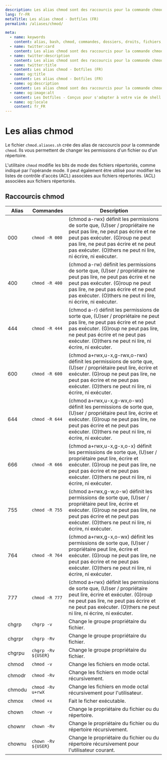 ```yaml
---
description: Les alias chmod sont des raccourcis pour la commande chmod. Ils vous permettent de changer les permissions d'un fichier ou d'un répertoire.
lang: fr-FR
metaTitle: Les alias chmod - Dotfiles (FR)
permalink: /aliases/chmod/

meta:
  - name: keywords
    content: alias, bash, chmod, commandes, dossiers, droits, fichiers, fish, permissions, raccourcis, répertoires, shell, zsh
  - name: twitter:card
    content: Les alias chmod sont des raccourcis pour la commande chmod. Ils vous permettent de changer les permissions d'un fichier ou d'un répertoire.
  - name: twitter:description
    content: Les alias chmod sont des raccourcis pour la commande chmod. Ils vous permettent de changer les permissions d'un fichier ou d'un répertoire.
  - name: twitter:title
    content: Les alias chmod - Dotfiles (FR)
  - name: og:title
    content: Les alias chmod - Dotfiles (FR)
  - name: og:description
    content: Les alias chmod sont des raccourcis pour la commande chmod. Ils vous permettent de changer les permissions d'un fichier ou d'un répertoire.
  - name: og:image:alt
    content: Les Dotfiles - Conçus pour s'adapter à votre vie de shell
  - name: og:locale
    content: fr_FR
---
```


# Les alias chmod

Le fichier `chmod.aliases.sh` crée des alias de raccourcis pour la commande
`chmod`. Ils vous permettent de changer les permissions d'un fichier ou d'un
répertoire.

L'utilitaire `chmod` modifie les bits de mode des fichiers répertoriés, comme
indiqué par l'opérande mode. Il peut également être utilisé pour modifier les
listes de contrôle d'accès (ACL) associées aux fichiers répertoriés. (ACL)
associées aux fichiers répertoriés.

## Raccourcis chmod

| Alias  | Commandes           | Description                                                                                                                                                                                                                                                     |
| ------ | ------------------- | --------------------------------------------------------------------------------------------------------------------------------------------------------------------------------------------------------------------------------------------------------------- |
| 000    | `chmod -R 000`      | (chmod a-rwx) définit les permissions de sorte que, (U)ser / propriétaire ne peut pas lire, ne peut pas écrire et ne peut pas exécuter. (G)roup ne peut pas lire, ne peut pas écrire et ne peut pas exécuter. (O)thers ne peut ni lire, ni écrire, ni exécuter. |
| 400    | `chmod -R 400`      | (chmod a-rw) définit les permissions de sorte que, (U)ser / propriétaire ne peut pas lire, ne peut pas écrire et ne peut pas exécuter. (G)roup ne peut pas lire, ne peut pas écrire et ne peut pas exécuter. (O)thers ne peut ni lire, ni écrire, ni exécuter.  |
| 444    | `chmod -R 444`      | (chmod a-r) définit les permissions de sorte que, (U)ser / propriétaire ne peut pas lire, ne peut pas écrire et ne peut pas exécuter. (G)roup ne peut pas lire, ne peut pas écrire et ne peut pas exécuter. (O)thers ne peut ni lire, ni écrire, ni exécuter.   |
| 600    | `chmod -R 600`      | (chmod a+rwx,u-x,g-rwx,o-rwx) définit les permissions de sorte que, (U)ser / propriétaire peut lire, écrire et exécuter. (G)roup ne peut pas lire, ne peut pas écrire et ne peut pas exécuter. (O)thers ne peut ni lire, ni écrire, ni exécuter.                |
| 644    | `chmod -R 644`      | (chmod a+rwx,u-x,g-wx,o-wx) définit les permissions de sorte que, (U)ser / propriétaire peut lire, écrire et exécuter. (G)roup ne peut pas lire, ne peut pas écrire et ne peut pas exécuter. (O)thers ne peut ni lire, ni écrire, ni exécuter.                  |
| 666    | `chmod -R 666`      | (chmod a+rwx,u-x,g-x,o-x) définit les permissions de sorte que, (U)ser / propriétaire peut lire, écrire et exécuter. (G)roup ne peut pas lire, ne peut pas écrire et ne peut pas exécuter. (O)thers ne peut ni lire, ni écrire, ni exécuter.                    |
| 755    | `chmod -R 755`      | (chmod a+rwx,g-w,o-w) définit les permissions de sorte que, (U)ser / propriétaire peut lire, écrire et exécuter. (G)roup ne peut pas lire, ne peut pas écrire et ne peut pas exécuter. (O)thers ne peut ni lire, ni écrire, ni exécuter.                        |
| 764    | `chmod -R 764`      | (chmod a+rwx,g-x,o-wx) définit les permissions de sorte que, (U)ser / propriétaire peut lire, écrire et exécuter. (G)roup ne peut pas lire, ne peut pas écrire et ne peut pas exécuter. (O)thers ne peut ni lire, ni écrire, ni exécuter.                       |
| 777    | `chmod -R 777`      | (chmod a+rwx) définit les permissions de sorte que, (U)ser / propriétaire peut lire, écrire et exécuter. (G)roup ne peut pas lire, ne peut pas écrire et ne peut pas exécuter. (O)thers ne peut ni lire, ni écrire, ni exécuter.                                |
| chgrp  | `chgrp -v`          | Change le groupe propriétaire du fichier.                                                                                                                                                                                                                       |
| chgrpr | `chgrp -Rv`         | Change le groupe propriétaire du fichier.                                                                                                                                                                                                                       |
| chgrpu | `chgrp -Rv ${USER}` | Change le groupe propriétaire du fichier.                                                                                                                                                                                                                       |
| chmod  | `chmod -v`          | Change les fichiers en mode octal.                                                                                                                                                                                                                              |
| chmodr | `chmod -Rv`         | Change les fichiers en mode octal récursivement.                                                                                                                                                                                                                |
| chmodu | `chmod -Rv u+rwX`   | Change les fichiers en mode octal récursivement pour l'utilisateur.                                                                                                                                                                                             |
| chmox  | `chmod +x`          | Fait le ficher exécutable.                                                                                                                                                                                                                                      |
| chown  | `chown -v`          | Change le propriétaire du fichier ou du répertoire.                                                                                                                                                                                                             |
| chownr | `chown -Rv`         | Change le propriétaire du fichier ou du répertoire récursivement.                                                                                                                                                                                               |
| chownu | `chown -Rv ${USER}` | Change le propriétaire du fichier ou du répertoire récursivement pour l'utilisateur courant.                                                                                                                                                                    |
